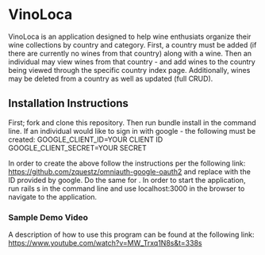 # VinoLoca
VinoLoca is an application designed to help wine enthusiats organize their wine collections by country and category.  First, a country must be added (if there are currently no wines from that country) along with a wine.  Then an individual may view wines from that country - and add wines to the country being viewed through the specific country index page. Additionally, wines may be deleted from a country as well as updated (full CRUD). 

## Installation Instructions

First; fork and clone this repository.  Then run bundle install in the command line.  If an individual would like to sign in with google - the following must be created:
GOOGLE_CLIENT_ID=YOUR CLIENT ID 
GOOGLE_CLIENT_SECRET=YOUR SECRET 

In order to create the above follow the instructions per the following link: https://github.com/zquestz/omniauth-google-oauth2 and replace <YOUR CLIENT ID> with the ID provided by google.  Do the same for <YOUR SECRET>.  In order to start the application, run rails s in the command line and use localhost:3000 in the browser to navigate to the application.

### Sample Demo Video

A description of how to use this program can be found at the following link: https://www.youtube.com/watch?v=MW_Trxq1N8s&t=338s
